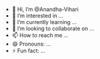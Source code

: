 - 👋 Hi, I’m @Anandha-Vihari
- 👀 I’m interested in ...
- 🌱 I’m currently learning ...
- 💞️ I’m looking to collaborate on ...
- 📫 How to reach me ...
- 😄 Pronouns: ...
- ⚡ Fun fact: ...

<!---
Anandha-Vihari/Anandha-Vihari is a ✨ special ✨ repository because its `README.md` (this file) appears on your GitHub profile.
You can click the Preview link to take a look at your changes.
--->
